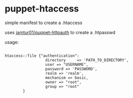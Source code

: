 puppet-htaccess
===============

simple manifest to create a .htaccess

uses [jamtur01/puppet-httpauth](https://github.com/jamtur01/puppet-httpauth "jamtur01/puppet-httpauth") to create a .htpasswd

usage: 
<pre><code>
htaccess::file {"authentication":
                  directory     => 'PATH_TO_DIRECTORY',
                  user => "USERNAME",
                  password => 'PASSWORD',
                  realm => 'realm',
                  mechanism => basic,
                  owner => "root",
                  group => "root"
        }
</code></pre>
